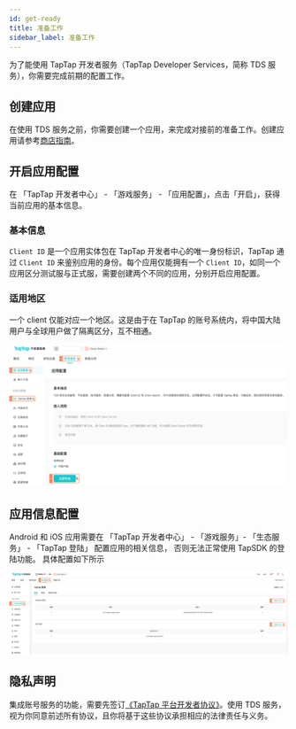 ```yaml
---
id: get-ready
title: 准备工作
sidebar_label: 准备工作
---
```



为了能使用 TapTap 开发者服务（TapTap Developer Services，简称 TDS 服务），你需要完成前期的配置工作。

## 创建应用

在使用 TDS 服务之前，你需要创建一个应用，来完成对接前的准备工作。创建应用请参考[商店指南](/store/store-creategame/)。

## 开启应用配置

在 「TapTap 开发者中心」 - 「游戏服务」 - 「应用配置」，点击「开启」，获得当前应用的基本信息。

### 基本信息

`Client ID` 是一个应用实体包在 TapTap 开发者中心的唯一身份标识，TapTap 通过 `Client ID` 来鉴别应用的身份。每个应用仅能拥有一个 `Client ID`，如同一个应用区分测试服与正式服，需要创建两个不同的应用，分别开启应用配置。

### 适用地区

一个 client 仅能对应一个地区。这是由于在 TapTap 的账号系统内，将中国大陆用户与全球用户做了隔离区分，互不相通。

![](/img/tap_get_ready.png)

## 应用信息配置

Android 和 iOS 应用需要在 「TapTap 开发者中心」 - 「游戏服务」- 「生态服务」 - 「TapTap 登陆」 配置应用的相关信息， 否则无法正常使用 TapSDK 的登陆功能。 具体配置如下所示

![](/img/start_getready_info.png)

## 隐私声明

集成账号服务的功能，需要先签订[《TapTap 平台开发者协议》](/store/store-devagreement/)。使用 TDS 服务，视为你同意前述所有协议，且你将基于这些协议承担相应的法律责任与义务。

